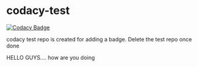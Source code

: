 # codacy-test

[![Codacy Badge](https://api.codacy.com/project/badge/Grade/40b810b5b0fa4b32819be21bb46dbc15)](https://app.codacy.com/gh/Seagate/codacy-test?utm_source=github.com&utm_medium=referral&utm_content=Seagate/codacy-test&utm_campaign=Badge_Grade)

codacy test repo is created for adding a badge. Delete the test repo once done


HELLO GUYS.... how are you doing

